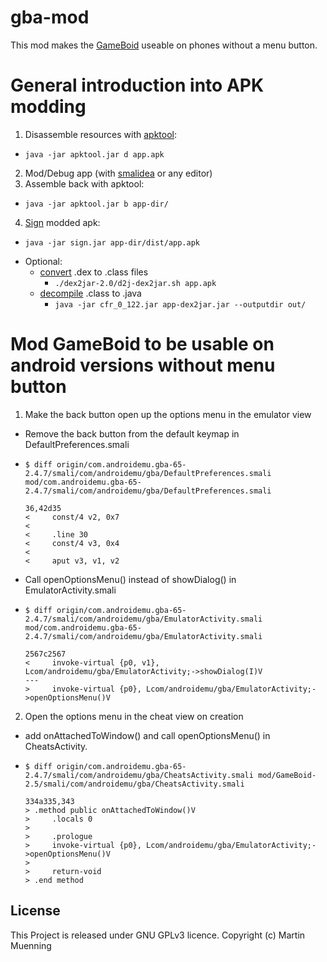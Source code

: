 # gba-mod
This mod makes the [GameBoid](https://www.emuparadise.me/Nintendo_Gameboy_Advance_Emulators/Android/GameBoid/131) useable on phones without a menu button.

# General introduction into APK modding

1. Disassemble resources with [apktool](https://github.com/iBotPeaches/Apktool):
  + `java -jar apktool.jar d app.apk`
2. Mod/Debug app (with [smalidea](https://github.com/JesusFreke/smalidea) or any editor)
3. Assemble back with apktool:
  + `java -jar apktool.jar b app-dir/`
4. [Sign](https://github.com/appium/sign) modded apk:
  + `java -jar sign.jar app-dir/dist/app.apk`
* Optional:
  + [convert](https://github.com/pxb1988/dex2jar) .dex to .class files
    - `./dex2jar-2.0/d2j-dex2jar.sh app.apk`
  + [decompile](https://www.benf.org/other/cfr/) .class to .java
    - `java -jar cfr_0_122.jar app-dex2jar.jar --outputdir out/`
		

# Mod GameBoid to be usable on android versions without menu button

1. Make the back button open up the options menu in the emulator view
  + Remove the back button from the default keymap in DefaultPreferences.smali

  + ``` 
    $ diff origin/com.androidemu.gba-65-2.4.7/smali/com/androidemu/gba/DefaultPreferences.smali mod/com.androidemu.gba-65-2.4.7/smali/com/androidemu/gba/DefaultPreferences.smali

    36,42d35
    <     const/4 v2, 0x7
    < 
    <     .line 30
    <     const/4 v3, 0x4
    < 
    <     aput v3, v1, v2
    ```

  + Call openOptionsMenu() instead of showDialog() in EmulatorActivity.smali

  + ``` 
    $ diff origin/com.androidemu.gba-65-2.4.7/smali/com/androidemu/gba/EmulatorActivity.smali mod/com.androidemu.gba-65-2.4.7/smali/com/androidemu/gba/EmulatorActivity.smali

    2567c2567
    <     invoke-virtual {p0, v1}, Lcom/androidemu/gba/EmulatorActivity;->showDialog(I)V
    ---
    >     invoke-virtual {p0}, Lcom/androidemu/gba/EmulatorActivity;->openOptionsMenu()V
    ```

2. Open the options menu in the cheat view on creation
  + add onAttachedToWindow() and call openOptionsMenu() in CheatsActivity.
  + ```
    $ diff origin/com.androidemu.gba-65-2.4.7/smali/com/androidemu/gba/CheatsActivity.smali mod/GameBoid-2.5/smali/com/androidemu/gba/CheatsActivity.smali

    334a335,343
    > .method public onAttachedToWindow()V
    >     .locals 0
    > 
    >     .prologue
    >     invoke-virtual {p0}, Lcom/androidemu/gba/EmulatorActivity;->openOptionsMenu()V
    > 
    >     return-void
    > .end method
    ```
## License
This Project is released under GNU GPLv3 licence. Copyright (c) Martin Muenning